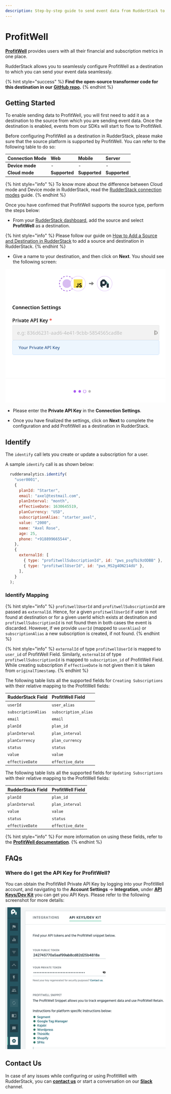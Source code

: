 ```yaml
---
description: Step-by-step guide to send event data from RudderStack to ProfitWell
---
```


# ProfitWell

[**ProfitWell**](https://www.profitwell.com/) provides users with all their financial and subscription metrics in one place.

RudderStack allows you to seamlessly configure ProfitWell as a destination to which you can send your event data seamlessly.

{% hint style="success" %}
**Find the open-source transformer code for this destination in our** [**GitHub repo**](https://github.com/rudderlabs/rudder-transformer/tree/master/v0/destinations/profitwell)**.**
{% endhint %}

## Getting Started

To enable sending data to ProfitWell, you will first need to add it as a destination to the source from which you are sending event data. Once the destination is enabled, events from our SDKs will start to flow to ProfitWell.

Before configuring ProfitWell as a destination in RudderStack, please make sure that the source platform is supported by ProfitWell. You can refer to the following table to do so:

| **Connection Mode** | **Web**       | **Mobile**    | **Server**    |
| :------------------ | :------------ | :------------ | :------------ |
| **Device mode**     | -             | -             | -             |
| **Cloud mode**      | **Supported** | **Supported** | **Supported** |

{% hint style="info" %}
To know more about the difference between Cloud mode and Device mode in RudderStack, read the [RudderStack connection modes](https://docs.rudderstack.com/get-started/rudderstack-connection-modes) guide.
{% endhint %}

Once you have confirmed that ProfitWell supports the source type, perform the steps below:

* From your [RudderStack dashboard](https://app.rudderstack.com/), add the source and select **ProfitWell** as a destination.

{% hint style="info" %}
Please follow our guide on [How to Add a Source and Destination in RudderStack](https://docs.rudderstack.com/how-to-guides/adding-source-and-destination-rudderstack) to add a source and destination in RudderStack.
{% endhint %}

* Give a name to your destination, and then click on **Next**. You should see the following screen:

![Connection Settings for ProfitWell in RudderStack](../../.gitbook/assets/Profitwell-1.png)

* Please enter the **Private API Key** in the **Connection Settings**.

* Once you have finalized the settings, click on **Next** to complete the configuration and add ProfitWell as a destination in RudderStack.

## Identify

The `identify` call lets you create or update a subscription for a user.

A sample `identify` call is as shown below:

```javascript
  rudderanalytics.identify(
    "user0001",
    {
      planId: "Starter",
      email: "axel@testmail.com",
      planInterval: "month",
      effectiveDate: 1630645519,
      planCurrency: "USD",
      subscriptionAlias: "starter_axel",
      value: "2000",
      name: "Axel Rose",
      age: 25,
      phone: "+918899665544",
    },
    {
      externalId: [
        { type: "profitwellSubscriptionId", id: "pws_psqfbi9zODBB" },
        { type: "profitwellUserId", id: "pws_MS2g4ON214dU" },
      ],
    }
  );
```

### Identify Mapping

{% hint style="info" %}
`profitwellUserId` and `profitwellSubscriptionId` are passed as `externalId`. Hence, for a given `profitwellUserId` if user is not found at destination or for a given userId which exists at destination and `profitwellSubscriptionId` is not found then in both cases the event is discarded. However, if we provide `userId` (mapped to `userAlias`) or `subscriptionAlias` a new subscription is created, if not found.
{% endhint %}

{% hint style="info" %}
`externalId` of type `profitwellUserId` is mapped to `user_id` of ProfitWell Field. Similarly, `externalId` of type `profitwellSubscriptionId` is mapped to `subscription_id` of ProfitWell Field. While creating subscription if `effectiveDate` is not given then it is taken from `originalTimestamp`.
{% endhint %}

The following table lists all the supported fields for `Creating Subscriptions` with their relative mapping to the ProfitWell fields:

| **RudderStack Field** | **ProfitWell Field** |
| :-------------------- | :------------------- |
| `userId`              | `user_alias`         |
| `subscriptionAlias`   | `subscription_alias` |
| `email`               | `email`              |
| `planId`              | `plan_id`            |
| `planInterval`        | `plan_interval`      |
| `planCurrency`        | `plan_currency`      |
| `status`              | `status`             |
| `value`               | `value`              |
| `effectiveDate`       | `effective_date`     |

The following table lists all the supported fields for `Updating Subscriptions` with their relative mapping to the ProfitWell fields:

| **RudderStack Field** | **ProfitWell Field**   |
| :-------------------- | :--------------- |
| `planId`              | `plan_id`        |
| `planInterval`        | `plan_interval`  |
| `value`               | `value`          |
| `status`              | `status`         |
| `effectiveDate`       | `effective_date` |

{% hint style="info" %}
For more information on using these fields, refer to the [**ProfitWell documentation**](https://profitwellapiv2.docs.apiary.io/#).
{% endhint %}

## FAQs

### Where do I get the API Key for ProfitWell?

You can obtain the ProfitWell Private API Key by logging into your ProfitWell account, and navigating to the **Account Settings** -> **Integration**, under [**API Keys/Dev Kit**](https://www2.profitwell.com/app/account/integrations) you can get you API Keys. Please refer to the following screenshot for more details:

![ProfitWell API Key](../../.gitbook/assets/profitwell-2.png)

## Contact Us

In case of any issues while configuring or using ProfitWell with RudderStack, you can [**contact us**](mailto:%20docs@rudderstack.com) or start a conversation on our [**Slack**](https://resources.rudderstack.com/join-rudderstack-slack) channel.
